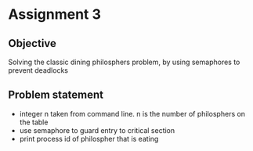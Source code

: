 # Assignment 3  
## Objective  
Solving the classic dining philosphers problem, by using semaphores to prevent deadlocks  

## Problem statement
* integer n taken from command line. n is the number of philosphers on the table  
* use semaphore to guard entry to critical section  
* print process id of philospher that is eating  
